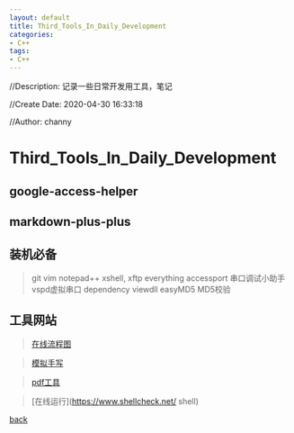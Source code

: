 ```yaml
---
layout: default
title: Third_Tools_In_Daily_Development
categories:
- C++
tags:
- C++
---
```

//Description: 记录一些日常开发用工具，笔记

//Create Date: 2020-04-30 16:33:18

//Author: channy

# Third_Tools_In_Daily_Development

## google-access-helper

## markdown-plus-plus

## 装机必备

> git
> vim
> notepad++
> xshell, xftp
> everything
> accessport 串口调试小助手 vspd虚拟串口
> dependency viewdll
> easyMD5 MD5校验

## 工具网站

> [在线流程图](https://www.edrawmax.cn/online/)

> [模拟手写](http://www.beautifulcarrot.com/)

> [pdf工具](https://smallpdf.com/cn)

> [在线运行](https://www.shellcheck.net/ shell)


[back](/)

